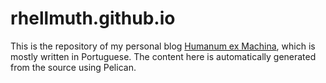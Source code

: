 # rhellmuth.github.io

This is the repository of my personal blog [Humanum ex Machina](https://rhellmuth.github.io/), which is mostly written in Portuguese. The content here is automatically generated from the source using Pelican. 
